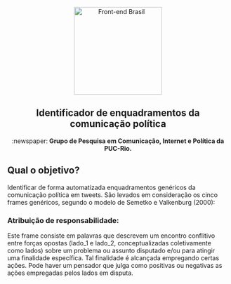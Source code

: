 <p align="center">
<img src="https://static.wixstatic.com/media/ade03f_47f0c9f925a34da58dcb9d53bda330f5~mv2.jpg/v1/fill/w_296,h_130,al_c,lg_1,q_80/ade03f_47f0c9f925a34da58dcb9d53bda330f5~mv2.webp" width="200" alt="Front-end Brasil">
</p>
<h2 align="center">Identificador de enquadramentos da comunicação política</h2>
<p align="center">:newspaper:<b> Grupo de Pesquisa em Comunicação, Internet e Política da PUC-Rio.</b></p>

## Qual o objetivo?
 Identificar de forma automatizada enquadramentos genéricos da comunicação política em tweets. São levados em consideração os cinco frames genéricos, segundo o modelo de Semetko e Valkenburg (2000):
### Atribuição de responsabilidade: 
Este frame consiste em palavras que descrevem um encontro conflitivo entre forças opostas (lado_1 e lado_2, conceptualizadas coletivamente como lados) sobre um problema ou assunto disputado e/ou para atingir uma finalidade específica. Tal finalidade é alcançada empregando certas ações. Pode haver um pensador que julga como positivas ou negativas as ações empregadas pelos lados em disputa.
